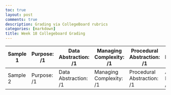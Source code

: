```yaml
---
toc: true
layout: post
comments: true
description: Grading via CollegeBoard rubrics
categories: [markdown]
title: Week 18 Collegeboard Grading
---
```


| Sample 1  | Purpose: /1 | Data Abstraction: /1 | Managing Complexity: /1 | Procedural Abstraction: /1 | Algorithm Implementation: /1 | Testing: /1 | Total Grade: /6 | 
| ------------- | ------------- | ------------- | ------------- | ------------- | ------------- | ------------- | ------------- |   
| Sample 2  | Purpose: /1  | Data Abstraction: /1 | Managing Complexity: /1| Procedural Abstraction: /1 | Algorithm Implementation: /1  | Testing: 1/1 | Total Grade /6 |  
